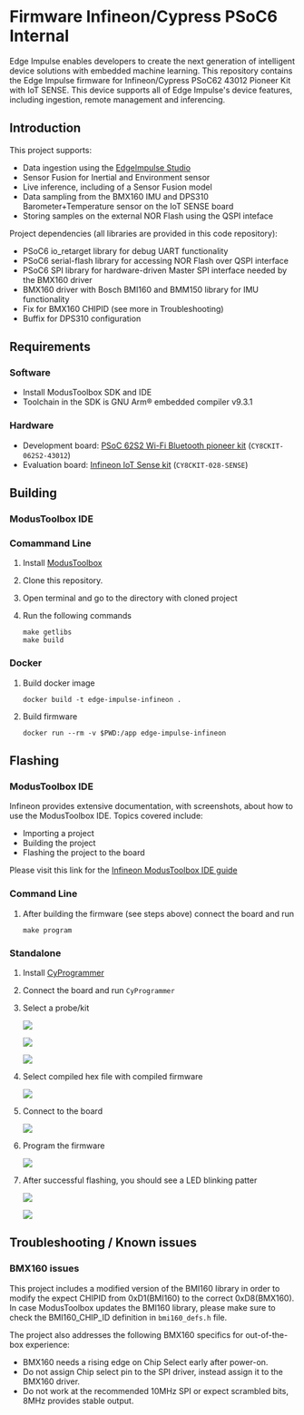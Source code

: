 # Firmware Infineon/Cypress PSoC6 Internal

Edge Impulse enables developers to create the next generation of intelligent device solutions with embedded machine learning. This repository contains the Edge Impulse firmware for Infineon/Cypress PSoC62 43012 Pioneer Kit with IoT SENSE. This device supports all of Edge Impulse's device features, including ingestion, remote management and inferencing.

## Introduction

This project supports:
* Data ingestion using the [EdgeImpulse Studio](https://studio.edgeimpulse.com)
* Sensor Fusion for Inertial and Environment sensor
* Live inference, including of a Sensor Fusion model
* Data sampling from the BMX160 IMU and DPS310 Barometer+Temperature sensor on the IoT SENSE board
* Storing samples on the external NOR Flash using the QSPI inteface

Project dependencies (all libraries are provided in this code repository):
* PSoC6 io_retarget library for debug UART functionality
* PSoC6 serial-flash library for accessing NOR Flash over QSPI interface
* PSoC6 SPI library for hardware-driven Master SPI interface needed by the BMX160 driver
* BMX160 driver with Bosch BMI160 and BMM150 library for IMU functionality
* Fix for BMX160 CHIPID (see more in Troubleshooting)
* Buffix for DPS310 configuration

## Requirements

### Software
- Install ModusToolbox SDK and IDE
- Toolchain in the SDK is GNU Arm® embedded compiler v9.3.1

### Hardware

- Development board: [PSoC 62S2 Wi-Fi Bluetooth pioneer kit](https://www.infineon.com/cms/en/product/evaluation-boards/cy8ckit-062s2-43012/) (`CY8CKIT-062S2-43012`)
- Evaluation board: [Infineon IoT Sense kit](https://www.infineon.com/cms/en/product/evaluation-boards/cy8ckit-028-sense/) (`CY8CKIT-028-SENSE`)

## Building

### ModusToolbox IDE

### Comammand Line

1. Install [ModusToolbox](https://www.raspberrypi.com/products/compute-module-4-io-board/)
1. Clone this repository.
1. Open terminal and go to the directory with cloned project
1. Run the following commands

    ```
    make getlibs
    make build
    ```

### Docker

1. Build docker image

    ```
    docker build -t edge-impulse-infineon .
    ```

1. Build firmware

    ```
    docker run --rm -v $PWD:/app edge-impulse-infineon
    ```

## Flashing

### ModusToolbox IDE

Infineon provides extensive documentation, with screenshots, about how to use the ModusToolbox IDE. Topics covered include:
- Importing a project
- Building the project
- Flashing the project to the board

Please visit this link for the [Infineon ModusToolbox IDE guide](https://www.infineon.com/dgdl/Infineon-Eclipse_IDE_for_ModusToolbox_User_Guide_1-UserManual-v01_00-EN.pdf?fileId=8ac78c8c7d718a49017d99bcb86331e8)

### Command Line

1. After building the firmware (see steps above) connect the board and run

    ```
    make program
    ```

### Standalone

1. Install [CyProgrammer](https://softwaretools.infineon.com/tools/com.ifx.tb.tool.cypressprogrammer)
1. Connect the board and run `CyProgrammer`
1. Select a probe/kit

    ![](docs/flash1.png)

    ![](docs/flash2.png)

    ![](docs/flash3.png)

1. Select compiled hex file with compiled firmware

    ![](docs/flash4.png)

1. Connect to the board

    ![](docs/flash5.png)

1. Program the firmware

    ![](docs/flash6.png)

1. After successful flashing, you should see a LED blinking patter

    ![](docs/flash6.png)

    ![](docs/blink.gif)


## Troubleshooting / Known issues

### BMX160 issues

This project includes a modified version of the BMI160 library in order to modify the expect CHIPID from 0xD1(BMI160) to the correct 0xD8(BMX160). In case ModusToolbox updates the BMI160 library, please make sure to check the BMI160_CHIP_ID definition in `bmi160_defs.h` file.

The project also addresses the following BMX160 specifics for out-of-the-box experience:
- BMX160 needs a rising edge on Chip Select early after power-on.
- Do not assign Chip select pin to the SPI driver, instead assign it to the BMX160 driver.
- Do not work at the recommended 10MHz SPI or expect scrambled bits, 8MHz provides stable output.

